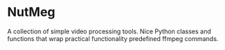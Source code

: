 # NutMeg

A collection of simple video processing tools.  Nice Python classes and functions 
that wrap practical functionality predefined ffmpeg commands.
